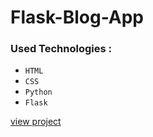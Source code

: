 # Flask-Blog-App

### Used Technologies : 
- `HTML`
- `CSS`
- `Python`
- `Flask`

[view project](https://flask-blogging-web-app.herokuapp.com)
